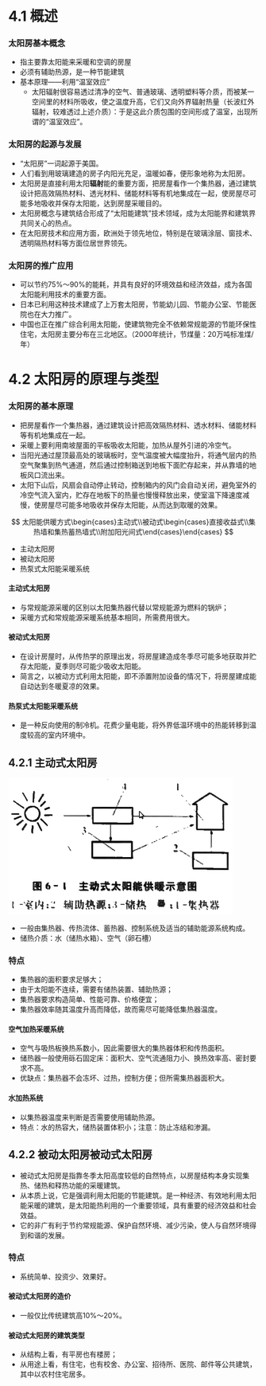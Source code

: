 # 4.1 概述

### 太阳房基本概念

* 指主要靠太阳能来采暖和空调的房屋
* 必须有辅助热源，是一种节能建筑
* 基本原理——利用“温室效应”
  * 太阳辐射很容易透过清净的空气、普通玻璃、透明塑料等介质，而被某一空间里的材料所吸收，使之温度升高，它们又向外界辐射热量（长波红外辐射，较难透过上述介质）：于是这此介质包围的空间形成了温室，出现所谓的“温室效应”。

### 太阳房的起源与发展

* “太阳房”一词起源于美国。
* 人们看到用玻璃建造的房子内阳光充足，温暖如春，便形象地称为太阳房。
* 太阳房是直接利用太阳**辐射**能的重要方面，把房屋看作一个集热器，通过建筑设计把高效隔热材料、透光材料、储能材料等有机地集成在一起，使房屋尽可能多地吸收并保存太阳能，达到房屋采暖目的。
* 太阳房概念与建筑结合形成了“太阳能建筑”技术领域，成为太阳能界和建筑界共同关心的热点。
* 在太阳房技术和应用方面，欧洲处于领先地位，特别是在玻璃涂层、窗技术、透明隔热材料等方面位居世界领先。

### 太阳房的推广应用

* 可以节约75%～90%的能耗，并具有良好的环境效益和经济效益，成为各国太阳能利用技术的重要方面。
* 日本已利用这种技术建成了上万套太阳房，节能幼儿园、节能办公室、节能医院也在大力推广。
* 中国也正在推广综合利用太阳能，使建筑物完全不依赖常规能源的节能环保性住宅，太阳房主要分布在三北地区。（2000年统计，节煤量：20万吨标准煤/年）

# 4.2 太阳房的原理与类型

### 太阳房的基本原理

* 把房屋看作一个集热器，通过建筑设计把高效隔热材料、透水材料、储能材料等有机地集成在一起。
* 采暖上要利用南坡屋面的平板吸收太阳能，加热从屋外引进的冷空气。
* 当阳光通过屋顶最高处的玻璃板时，空气温度被大幅度抬升，将通气层内的热空气聚集到热气通道，然后通过控制箱送到地板下面贮存起来，并从靠墙的地板风口流出来。
* 太阳下山后，风扇会自动停止转动，控制箱内的风门会自动关闭，避免室外的冷空气流入室内，贮存在地板下的热量也慢慢释放出来，使室温下降速度减慢，使房屋尽可能多地吸收并保存太阳能，从而达到取暖的效果。

$$
太阳能供暖方式\begin{cases}主动式\\被动式\begin{cases}直接收益式\\集热墙和集热蓄热墙式\\附加阳光间式\end{cases}\end{cases}
$$

* 主动太阳房
* 被动太阳房
* 热泵式太阳能采暖系统

#### 主动式太阳房

* 与常规能源采暖的区别以太阳集热器代替以常规能源为燃料的锅炉；
* 采暖方式和常规能源采暖系统基本相同，所需费用很大。

#### 被动式太阳房

* 在设计房屋时，从传热学的原理出发，将房屋建造成冬季尽可能多地获取并贮存太阳能，夏季则尽可能少吸收太阳能。
* 简言之，以被动方式利用太阳能，即不添置附加设备的情况下，将房屋建成能自动达到冬暖夏凉的效果。

#### 热泵式太阳能采暖系统

* 是一种反向使用的制冷机。花费少量电能，将外界低温环境中的热能转移到温度较高的室内环境中。

## 4.2.1 主动式太阳房

![image-20231027092618153](4.%E5%A4%AA%E9%98%B3%E6%88%BF.assets/image-20231027092618153.png)

* 一般由集热器、传热流体、蓄热器、控制系统及适当的辅助能源系统构成。
* 储热介质：水（储热水箱）、空气（卵石槽）

### 特点

* 集热器的面积要求足够大；
* 由于太阳能不连续，需要有储热装置、辅助热源；
* 集热器要求构造简单、性能可靠、价格便宜；
* 集热器效率随其温度升高而降低，故而需尽可能降低集热器温度。

#### 空气加热采暖系统

* 空气与吸热板换热系数小，因此需要很大的集热器体积和传热面积。
* 储热器一般使用砾石固定床：面积大、空气流通阻力小、换热效率高、密封要求不高。
* 优缺点：集热器不会冻坏、过热，控制方便；但所需集热器面积大。

#### 水加热系统

* 以集热器温度来判断是否需要使用辅助热源。
* 特点：水的热容大，储热装置体积小；注意：防止冻结和渗漏。

## 4.2.2 被动太阳房被动式太阳房

* 被动式太阳房是指靠冬季太阳高度较低的自然特点，以房屋结构本身实现集热、储热和释热功能的采暖建筑。
* 从本质上说，它是强调利用太阳能的节能建筑。是一种经济、有效地利用太阳能采暖的建筑，是太阳能热利用的一个重要领域，具有重要的经济效益和社会效益。
* 它的非广有利于节约常规能源、保护自然环境、减少污染，使人与自然环境得到和谐的发展。

### 特点

* 系统简单、投资少、效果好。

#### 被动式太阳房的造价

* 一般仅比传统建筑高10%～20%。

#### 被动式太阳房的建筑类型

* 从结构上看，有平房也有楼房；
* 从用途上看，有住宅，也有校舍、办公室、招待所、医院、邮件等公共建筑，其中以农村住宅居多。

